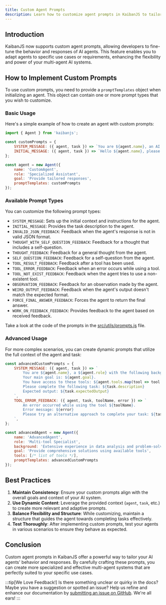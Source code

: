 ```yaml
---
title: Custom Agent Prompts
description: Learn how to customize agent prompts in KaibanJS to tailor AI agent behavior and responses for specific use cases.
---
```


## Introduction

KaibanJS now supports custom agent prompts, allowing developers to fine-tune the behavior and responses of AI agents. This feature enables you to adapt agents to specific use cases or requirements, enhancing the flexibility and power of your multi-agent AI systems.

## How to Implement Custom Prompts

To use custom prompts, you need to provide a `promptTemplates` object when initializing an agent. This object can contain one or more prompt types that you wish to customize.

### Basic Usage

Here's a simple example of how to create an agent with custom prompts:

```javascript
import { Agent } from 'kaibanjs';

const customPrompts = {
    SYSTEM_MESSAGE: ({ agent, task }) => `You are ${agent.name}, an AI assistant specialized in ${agent.role}. Your task is: ${task.description}`,
    INITIAL_MESSAGE: ({ agent, task }) => `Hello ${agent.name}, please complete this task: ${task.description}`,
};

const agent = new Agent({
    name: 'CustomAgent',
    role: 'Specialized Assistant',
    goal: 'Provide tailored responses',
    promptTemplates: customPrompts
});
```

### Available Prompt Types

You can customize the following prompt types:

- `SYSTEM_MESSAGE`: Sets up the initial context and instructions for the agent.
- `INITIAL_MESSAGE`: Provides the task description to the agent.
- `INVALID_JSON_FEEDBACK`: Feedback when the agent's response is not in valid JSON format.
- `THOUGHT_WITH_SELF_QUESTION_FEEDBACK`: Feedback for a thought that includes a self-question.
- `THOUGHT_FEEDBACK`: Feedback for a general thought from the agent.
- `SELF_QUESTION_FEEDBACK`: Feedback for a self-question from the agent.
- `TOOL_RESULT_FEEDBACK`: Feedback after a tool has been used.
- `TOOL_ERROR_FEEDBACK`: Feedback when an error occurs while using a tool.
- `TOOL_NOT_EXIST_FEEDBACK`: Feedback when the agent tries to use a non-existent tool.
- `OBSERVATION_FEEDBACK`: Feedback for an observation made by the agent.
- `WEIRD_OUTPUT_FEEDBACK`: Feedback when the agent's output doesn't match the expected format.
- `FORCE_FINAL_ANSWER_FEEDBACK`: Forces the agent to return the final answer.
- `WORK_ON_FEEDBACK_FEEDBACK`: Provides feedback to the agent based on received feedback.

Take a look at the code of the prompts in the [src/utils/prompts.js](https://github.com/kaiban-ai/KaibanJS/blob/main/src/utils/prompts.js#L18) file.

### Advanced Usage

For more complex scenarios, you can create dynamic prompts that utilize the full context of the agent and task:

```javascript
const advancedCustomPrompts = {
    SYSTEM_MESSAGE: ({ agent, task }) => `
        You are ${agent.name}, a ${agent.role} with the following background: ${agent.background}.
        Your main goal is: ${agent.goal}.
        You have access to these tools: ${agent.tools.map(tool => tool.name).join(', ')}.
        Please complete the following task: ${task.description}
        Expected output: ${task.expectedOutput}
    `,
    TOOL_ERROR_FEEDBACK: ({ agent, task, toolName, error }) => `
        An error occurred while using the tool ${toolName}. 
        Error message: ${error}
        Please try an alternative approach to complete your task: ${task.description}
    `,
};

const advancedAgent = new Agent({
    name: 'AdvancedAgent',
    role: 'Multi-tool Specialist',
    background: 'Extensive experience in data analysis and problem-solving',
    goal: 'Provide comprehensive solutions using available tools',
    tools: [/* list of tools */],
    promptTemplates: advancedCustomPrompts
});
```

## Best Practices

1. **Maintain Consistency**: Ensure your custom prompts align with the overall goals and context of your AI system.
2. **Use Dynamic Content**: Leverage the provided context (`agent`, `task`, etc.) to create more relevant and adaptive prompts.
3. **Balance Flexibility and Structure**: While customizing, maintain a structure that guides the agent towards completing tasks effectively.
4. **Test Thoroughly**: After implementing custom prompts, test your agents in various scenarios to ensure they behave as expected.

## Conclusion

Custom agent prompts in KaibanJS offer a powerful way to tailor your AI agents' behavior and responses. By carefully crafting these prompts, you can create more specialized and effective multi-agent systems that are perfectly suited to your specific use cases.

:::tip[We Love Feedback!]
Is there something unclear or quirky in the docs? Maybe you have a suggestion or spotted an issue? Help us refine and enhance our documentation by [submitting an issue on GitHub](https://github.com/kaiban-ai/KaibanJS/issues). We're all ears!
:::